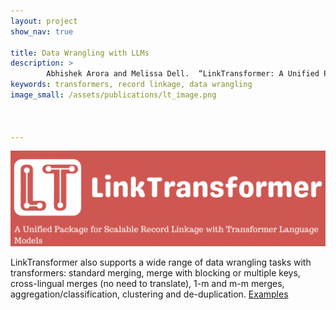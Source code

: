 ```yaml
---
layout: project
show_nav: true

title: Data Wrangling with LLMs 
description: >
        Abhishek Arora and Melissa Dell.  “LinkTransformer: A Unified Package for Record Linkage with Transformer Language Models." [Webpage](https://linktransformer.github.io/), [Paper](https://scholar.harvard.edu/sites/scholar.harvard.edu/files/dell/files/linkt.pdf), [Github](https://github.com/dell-research-harvard/linktransformer)
keywords: transformers, record linkage, data wrangling
image_small: /assets/publications/lt_image.png



---
```

![](/assets/projects/lt_logo.png)


LinkTransformer also supports a wide range of data wrangling tasks with transformers: standard merging, merge with blocking or multiple keys, cross-lingual merges (no need to translate), 1-m and m-m merges, aggregation/classification, clustering and de-duplication. [Examples](https://colab.research.google.com/drive/1OqUB8sqpUvrnC8oa_1RoOUzV6DaAKL4N)

